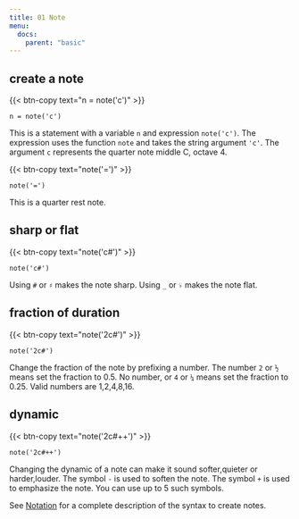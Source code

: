 ```yaml
---
title: 01 Note
menu:
  docs:
    parent: "basic"
---
```


## create a note

{{< btn-copy text="n = note('c')" >}}

    n = note('c')

This is a statement with a variable `n` and expression `note('c')`.
The expression uses the function `note` and takes the string argument `'c'`.
The argument `c` represents the quarter note middle C, octave 4.

{{< btn-copy text="note('=')" >}}

    note('=')

This is a quarter rest note.

## sharp or flat

{{< btn-copy text="note('c#')" >}}

    note('c#')

Using `#` or `♯` makes the note sharp. Using `_` or `♭` makes the note flat.

## fraction of duration

{{< btn-copy text="note('2c#')" >}}

    note('2c#')

Change the fraction of the note by prefixing a number.
The number `2` or `½` means set the fraction to 0.5.
No number, or `4` or `¼` means set the fraction to 0.25.
Valid numbers are 1,2,4,8,16.

## dynamic

{{< btn-copy text="note('2c#++')" >}}

    note('2c#++')

Changing the dynamic of a note can make it sound softer,quieter or harder,louder.
The symbol `-` is used to soften the note.
The symbol `+` is used to emphasize the note.
You can use up to 5 such symbols.

See [Notation](notations.html) for a complete description of the syntax to create notes.